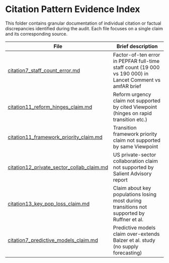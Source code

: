 # Citation Pattern Evidence Index

This folder contains granular documentation of individual citation or factual discrepancies identified during the audit. Each file focuses on a single claim and its corresponding source.

| File | Brief description |
|------|-------------------|
| [citation7_staff_count_error.md](citation7_staff_count_error.md) | Factor-of-ten error in PEPFAR full-time staff count (19 000 vs 190 000) in Lancet Comment vs amfAR brief |
| [citation11_reform_hinges_claim.md](citation11_reform_hinges_claim.md) | Reform urgency claim not supported by cited Viewpoint (hinges on rapid transition etc.) |
| [citation11_framework_priority_claim.md](citation11_framework_priority_claim.md) | Transition framework priority claim not supported by same Viewpoint |
| [citation12_private_sector_collab_claim.md](citation12_private_sector_collab_claim.md) | US private-sector collaboration claim not supported by Salient Advisory report |
| [citation13_key_pop_loss_claim.md](citation13_key_pop_loss_claim.md) | Claim about key populations losing most during transitions not supported by Ruffner et al. |
| [citation7_predictive_models_claim.md](citation7_predictive_models_claim.md) | Predictive models claim over-extends Balzer et al. study (no supply forecasting) | 